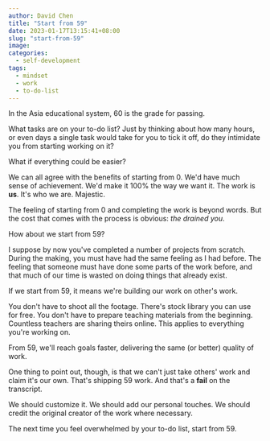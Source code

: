 ```yaml
---
author: David Chen
title: "Start from 59"
date: 2023-01-17T13:15:41+08:00
slug: "start-from-59"
image: 
categories:
  - self-development
tags:
  - mindset
  - work
  - to-do-list
---
```

In the Asia educational system, 60 is the grade for passing.

What tasks are on your to-do list? Just by thinking about how many hours, or even days a single task would take for you to tick it off, do they intimidate you from starting working on it?

What if everything could be easier?

We can all agree with the benefits of starting from 0. We'd have much sense of achievement. We'd make it 100% the way we want it. The work is **us**. It's who we are. Majestic.

The feeling of starting from 0 and completing the work is beyond words. But the cost that comes with the process is obvious: *the drained you*.

How about we start from 59?

I suppose by now you've completed a number of projects from scratch. During the making, you must have had the same feeling as I had before. The feeling that someone must have done some parts of the work before, and that much of our time is wasted on doing things that already exist.

If we start from 59, it means we're building our work on other's work.

You don't have to shoot all the footage. There's stock library you can use for free. You don't have to prepare teaching materials from the beginning. Countless teachers are sharing theirs online. This applies to everything you're working on.

From 59, we'll reach goals faster, delivering the same (or better) quality of work.

One thing to point out, though, is that we can't just take others' work and claim it's our own. That's shipping 59 work. And that's a **fail** on the transcript.

We should customize it. We should add our personal touches. We should credit the original creator of the work where necessary.

The next time you feel overwhelmed by your to-do list, start from 59.